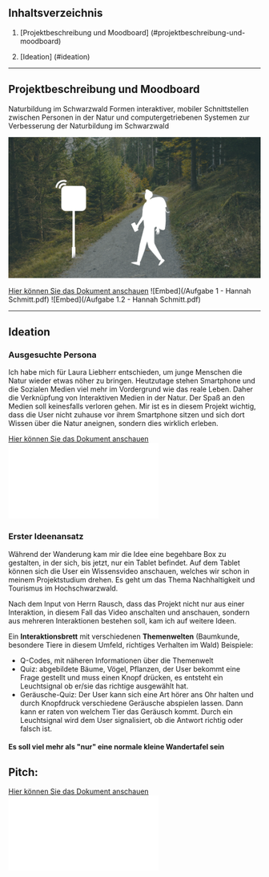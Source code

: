 
## Inhaltsverzeichnis
1. [Projektbeschreibung und Moodboard] (#projektbeschreibung-und-moodboard)
<a name="projektbeschreibung-und-moodboard"></a>

2. [Ideation] (#ideation)
<a name="Ideation"></a>

***
## Projektbeschreibung und Moodboard

Naturbildung im Schwarzwald
Formen interaktiver, mobiler Schnittstellen
zwischen Personen in der Natur und computergetriebenen Systemen
zur Verbesserung der Naturbildung im Schwarzwald

![Image text](/Thema.png)

[Hier können Sie das Dokument anschauen](https://www.icloud.com/iclouddrive/0adWNUFMXMvN49gXt60WZIBTw#Aufgabe_1_-_Hannah_Schmitt)
![Embed](/Aufgabe 1 - Hannah Schmitt.pdf)
![Embed](/Aufgabe 1.2 - Hannah Schmitt.pdf)

***
## Ideation
<h3> Ausgesuchte Persona </h3>
Ich habe mich für Laura Liebherr entschieden, um junge Menschen die Natur wieder etwas nöher zu bringen. Heutzutage stehen Smartphone und die Sozialen Medien viel mehr im Vordergrund wie das reale Leben. Daher die Verknüpfung von Interaktiven Medien in der Natur. Der Spaß an den Medien soll keinesfalls verloren gehen. Mir ist es in diesem Projekt wichtig, dass die User nicht zuhause vor ihrem Smartphone sitzen und sich dort Wissen über die Natur aneignen, sondern dies wirklich erleben.

[Hier können Sie das Dokument anschauen](https://www.icloud.com/iclouddrive/0f1bhiZkSHhC4x0kpYkJ67ZBg#Laura-Liebherr)
![Embed](/Laura-Liebherr.pdf)

<h3> Erster Ideenansatz </h3>
Während der Wanderung kam mir die Idee eine begehbare Box zu gestalten, in der sich, bis jetzt, nur ein Tablet befindet. 
Auf dem Tablet können sich die User ein Wissensvideo anschauen, welches wir schon in meinem Projektstudium drehen. 
Es geht um das Thema Nachhaltigkeit und Tourismus im Hochschwarzwald.

Nach dem Input von Herrn Rausch, dass das Projekt nicht nur aus einer Interaktion, in diesem Fall das Video anschalten und anschauen, sondern aus mehreren Interaktionen bestehen soll, kam ich auf weitere Ideen.


Ein **Interaktionsbrett** mit verschiedenen **Themenwelten** (Baumkunde, besondere Tiere in diesem Umfeld, richtiges Verhalten im Wald)
Beispiele:
* Q-Codes, mit näheren Informationen über die Themenwelt
* Quiz: abgebildete Bäume, Vögel, Pflanzen, der User bekommt eine Frage gestellt und muss einen Knopf drücken, es entsteht ein Leuchtsignal ob er/sie das richtige ausgewählt hat.
* Geräusche-Quiz: Der User kann sich eine Art hörer ans Ohr halten und durch Knopfdruck verschiedene Geräusche abspielen lassen. Dann kann er raten von welchem Tier das Geräusch kommt. Durch ein Leuchtsignal wird dem User signalisiert, ob die Antwort richtig oder falsch ist.

<h4>Es soll viel mehr als "nur" eine normale kleine Wandertafel sein</h4>

<h2>Pitch:</h2>

[Hier können Sie das Dokument anschauen](https://www.icloud.com/iclouddrive/066ThdoHqQgv3eB-1gaOPxvoA#InteraktiveLerntafel_LauraLiebherr)
![Embed](/InteraktiveLerntafel_LauraLiebherr.pdf)

 
